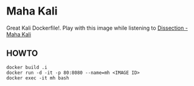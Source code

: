 # Maha Kali
Great Kali Dockerfile!. Play with this image while listening to [Dissection - Maha Kali](https://www.youtube.com/watch?v=0_BLuTUXA_M)

## HOWTO
```
docker build .i
docker run -d -it -p 80:8080 --name=mh <IMAGE ID>
docker exec -it mh bash
```

